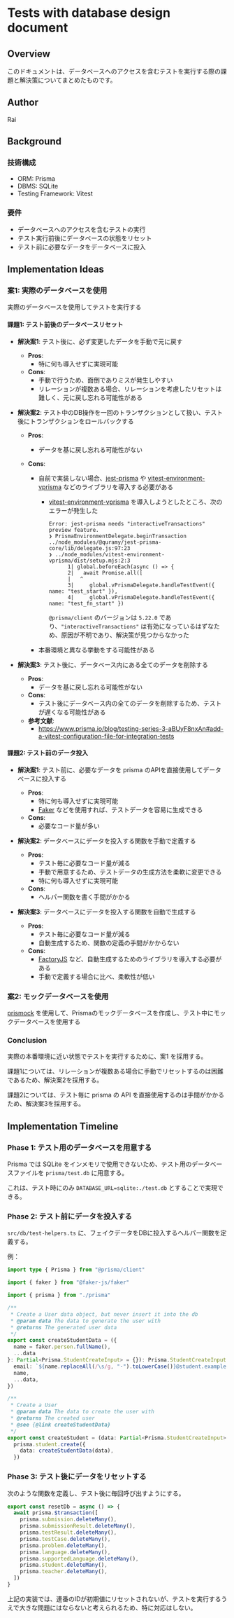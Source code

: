 # Tests with database design document

## Overview

このドキュメントは、データベースへのアクセスを含むテストを実行する際の課題と解決策についてまとめたものです。

## Author

Rai

## Background

### 技術構成

- ORM: Prisma
- DBMS: SQLite
- Testing Framework: Vitest

### 要件

- データベースへのアクセスを含むテストの実行
- テスト実行前後にデータベースの状態をリセット
- テスト前に必要なデータをデータベースに投入

## Implementation Ideas

### 案1: 実際のデータベースを使用

実際のデータベースを使用してテストを実行する

#### 課題1: テスト前後のデータベースリセット

- **解決案1**: テスト後に、必ず変更したデータを手動で元に戻す

  - **Pros**:
    - 特に何も導入せずに実現可能
  - **Cons**:
    - 手動で行うため、面倒でありミスが発生しやすい
    - リレーションが複数ある場合、リレーションを考慮したリセットは難しく、元に戻し忘れる可能性がある

- **解決案2**: テスト中のDB操作を一回のトランザクションとして扱い、テスト後にトランザクションをロールバックする

  - **Pros**:
    - データを基に戻し忘れる可能性がない
  - **Cons**:

    - 自前で実装しない場合、[jest-prisma](https://github.com/Quramy/jest-prisma) や [vitest-environment-vprisma](https://github.com/aiji42/vitest-environment-vprisma) などのライブラリを導入する必要がある

      - [vitest-environment-vprisma](https://github.com/aiji42/vitest-environment-vprisma) を導入しようとしたところ、次のエラーが発生した

        ```plaintext
        Error: jest-prisma needs "interactiveTransactions" preview feature.
        ❯ PrismaEnvironmentDelegate.beginTransaction ../node_modules/@quramy/jest-prisma-core/lib/delegate.js:97:23
        ❯ ../node_modules/vitest-environment-vprisma/dist/setup.mjs:2:3
              1| global.beforeEach(async () => {
              2|   await Promise.all([
              |   ^
              3|     global.vPrismaDelegate.handleTestEvent({ name: "test_start" }),
              4|     global.vPrismaDelegate.handleTestEvent({ name: "test_fn_start" })
        ```

        `@prisma/client` のバージョンは `5.22.0` であり、`"interactiveTransactions"` は有効になっているはずなため、原因が不明であり、解決策が見つからなかった

    - 本番環境と異なる挙動をする可能性がある

- **解決案3**: テスト後に、データベース内にある全てのデータを削除する

  - **Pros**:
    - データを基に戻し忘れる可能性がない
  - **Cons**:
    - テスト後にデータベース内の全てのデータを削除するため、テストが遅くなる可能性がある
  - **参考文献**:
    - https://www.prisma.io/blog/testing-series-3-aBUyF8nxAn#add-a-vitest-configuration-file-for-integration-tests

#### 課題2: テスト前のデータ投入

- **解決案1**: テスト前に、必要なデータを prisma のAPIを直接使用してデータベースに投入する

  - **Pros**:
    - 特に何も導入せずに実現可能
    - [Faker](https://fakerjs.dev/) などを使用すれば、テストデータを容易に生成できる
  - **Cons**:
    - 必要なコード量が多い

- **解決案2**: データベースにデータを投入する関数を手動で定義する

  - **Pros**:
    - テスト毎に必要なコード量が減る
    - 手動で用意するため、テストデータの生成方法を柔軟に変更できる
    - 特に何も導入せずに実現可能
  - **Cons**:
    - ヘルパー関数を書く手間がかかる

- **解決案3**: データベースにデータを投入する関数を自動で生成する

  - **Pros**:
    - テスト毎に必要なコード量が減る
    - 自動生成するため、関数の定義の手間がかからない
  - **Cons**:
    - [FactoryJS](https://factory-js.github.io/) など、自動生成するためのライブラリを導入する必要がある
    - 手動で定義する場合に比べ、柔軟性が低い

### 案2: モックデータベースを使用

[prismock](https://github.com/morintd/prismock) を使用して、Prismaのモックデータベースを作成し、テスト中にモックデータベースを使用する

### Conclusion

実際の本番環境に近い状態でテストを実行するために、案1 を採用する。

課題1については、リレーションが複数ある場合に手動でリセットするのは困難であるため、解決案2を採用する。

課題2については、テスト毎に prisma の API を直接使用するのは手間がかかるため、解決案3を採用する。

## Implementation Timeline

### Phase 1: テスト用のデータベースを用意する

Prisma では SQLite をインメモリで使用できないため、テスト用のデータベースファイルを `prisma/test.db` に用意する。

これは、テスト時にのみ `DATABASE_URL=sqlite:./test.db` とすることで実現できる。

### Phase 2: テスト前にデータを投入する

`src/db/test-helpers.ts` に、フェイクデータをDBに投入するヘルパー関数を定義する。

例：

```ts
import type { Prisma } from "@prisma/client"

import { faker } from "@faker-js/faker"

import { prisma } from "./prisma"

/**
 * Create a User data object, but never insert it into the db
 * @param data The data to generate the user with
 * @returns The generated user data
 */
export const createStudentData = ({
  name = faker.person.fullName(),
  ...data
}: Partial<Prisma.StudentCreateInput> = {}): Prisma.StudentCreateInput => ({
  email: `${name.replaceAll(/\s/g, "-").toLowerCase()}@student.example.com`,
  name,
  ...data,
})

/**
 * Create a User
 * @param data The data to create the user with
 * @returns The created user
 * @see {@link createStudentData}
 */
export const createStudent = (data: Partial<Prisma.StudentCreateInput> = {}) =>
  prisma.student.create({
    data: createStudentData(data),
  })
```

### Phase 3: テスト後にデータをリセットする

次のような関数を定義し、テスト後に毎回呼び出すようにする。

```ts
export const resetDb = async () => {
  await prisma.$transaction([
    prisma.submission.deleteMany(),
    prisma.submissionResult.deleteMany(),
    prisma.testResult.deleteMany(),
    prisma.testCase.deleteMany(),
    prisma.problem.deleteMany(),
    prisma.language.deleteMany(),
    prisma.supportedLanguage.deleteMany(),
    prisma.student.deleteMany(),
    prisma.teacher.deleteMany(),
  ])
}
```

上記の実装では、連番のIDが初期値にリセットされないが、テストを実行するうえで大きな問題にはならないと考えられるため、特に対応はしない。
